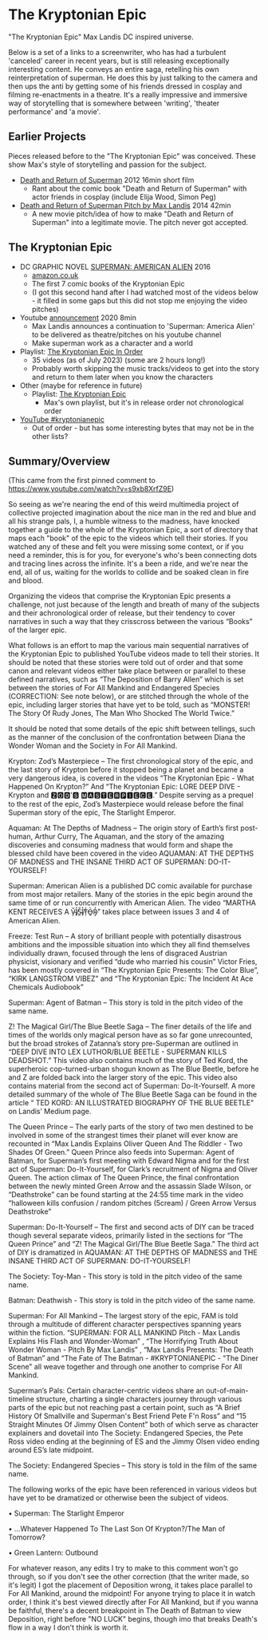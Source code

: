 The Kryptonian Epic
===================

"The Kryptonian Epic" Max Landis DC inspired universe.

Below is a set of a links to a screenwriter, who has had a turbulent 'canceled' career in recent years, but is still releasing exceptionally interesting content. 
He conveys an entire saga, retelling his own reinterpretation of superman. He does this by just talking to the camera and then ups the anti by getting some of his friends dressed in cosplay and filming re-enactments in a theatre. 
It's a really impressive and immersive way of storytelling that is somewhere between 'writing', 'theater performance' and 'a movie'.

Earlier Projects
----------------

Pieces released before to the "The Kryptonian Epic" was conceived. These show Max's style of storytelling and passion for the subject.

* [Death and Return of Superman](https://www.youtube.com/watch?v=0PlwDbSYicM) 2012 16min short film
  * Rant about the comic book "Death and Return of Superman" with actor friends in cosplay (include Elija Wood, Simon Peg)
* [Death and Return of Superman Pitch by Max Landis](https://www.youtube.com/watch?v=6RWMc-EdDRY) 2014 42min
  * A new movie pitch/idea of how to make "Death and Return of Superman" into a legitimate movie. The pitch never got accepted.


The Kryptonian Epic
-------------------
  * DC GRAPHIC NOVEL [SUPERMAN: AMERICAN ALIEN](https://www.dc.com/graphic-novels/superman-american-alien-2015/superman-american-alien) 2016
    * [amazon.co.uk](https://www.amazon.co.uk/Superman-American-Alien-Max-Landis/dp/1401262562)
    * The first 7 comic books of the Kryptonian Epic
    * (I got this second hand after I had watched most of the videos below - it filled in some gaps but this did not stop me enjoying the video pitches)
  * Youtube [announcement](https://www.youtube.com/watch?v=7EScNz-wywY) 2020 8min
    * Max Landis announces a continuation to 'Superman: America Alien' to be delivered as theatre/pitches on his youtube channel
    * Make superman work as a character and a world
  * Playlist: [The Kryptonian Epic In Order](https://www.youtube.com/playlist?list=PLKah2nGaqN71_vsV7jH01dEYyGpoG8uli)
    * 35 videos (as of July 2023) (some are 2 hours long!)
    * Probably worth skipping the music tracks/videos to get into the story and return to them later when you know the characters
  * Other (maybe for reference in future)
    * Playlist: [The Kryptonian Epic](https://www.youtube.com/playlist?list=PL6ZoU17dorUP7ue-m22oyZ0KKT96Pynwv)
      * Max's own playlist, but it's in release order not chronological order
  * [YouTube #kryptonianepic](https://www.youtube.com/hashtag/kryptonianepic)
    * Out of order - but has some interesting bytes that may not be in the other lists?

Summary/Overview
-----------------

(This came from the first pinned comment to https://www.youtube.com/watch?v=s9xb8XrfZ9E)


So seeing as we're nearing the end of this weird multimedia project of collective projected imagination about the nice man in the red and blue and all his strange pals, I, a humble witness to the madness, have knocked together a guide to the whole of the Kryptonian Epic, a sort of directory that maps each "book" of the epic to the videos which tell their stories. If you watched any of these and felt you were missing some context, or if you need a reminder, this is for you, for everyone's who's been connecting dots and tracing lines across the infinite. It's a been a ride, and we're near the end, all of us, waiting for the worlds to collide and be soaked clean in fire and blood.  

Organizing the videos that comprise the Kryptonian Epic presents a challenge, not just because of the length and breath of many of the subjects and their achronological order of release, but their tendency to cover narratives in such a way that they crisscross between the various “Books” of the larger epic. 


What follows is an effort to map the various main sequential narratives of the Kryptonian Epic to published YouTube videos made to tell their stories. It should be noted that these stories were told out of order and that some canon and relevant videos either take place between or parallel to these defined narratives, such as “The Deposition of Barry Allen” which is set between the stories of For All Mankind and Endangered Species (CORRECTION: See note below), or are stitched through the whole of the epic, including larger stories that have yet to be told, such as “MONSTER! The Story Of Rudy Jones, The Man Who Shocked The World Twice.” 

It should be noted that some details of the epic shift between tellings, such as the manner of the conclusion of the confrontation between Diana the Wonder Woman and the Society in For All Mankind.



Krypton: Zod’s Masterpiece – The first chronological story of the epic, and the last story of Krypton before it stopped being a planet and became a very dangerous idea, is covered in the videos “The Kryptonian Epic - What Happened On Krypton?” And “The Kryptonian Epic: LORE DEEP DIVE - Krypton and 🆉🅾🅳'🆂 🅼🅰🆂🆃🅴🆁🅿🅸🅴🅲🅴.” Despite serving as a prequel to the rest of the epic, Zod’s Masterpiece would release before the final Superman story of the epic, The Starlight Emperor. 



Aquaman: At The Depths of Madness – The origin story of Earth’s first post-human, Arthur Curry, The Aquaman, and the story of the amazing discoveries and consuming madness that would form and shape the blessed child have been covered in the video AQUAMAN: AT THE DEPTHS OF MADNESS and THE INSANE THIRD ACT OF SUPERMAN: DO-IT-YOURSELF! 

 

Superman: American Alien is a published DC comic available for purchase from most major retailers. Many of the stories in the epic begin around the same time of or run concurrently with American Alien. The video “MARTHA KENT RECEIVES A V̴̨̌I̸̙̓Š̴̼I̸̩̔T̷̹͐Ò̶͍R̷̡̓” takes place between issues 3 and 4 of American Alien.



Freeze: Test Run – A story of brilliant people with potentially disastrous ambitions and the impossible situation into which they all find themselves individually drawn, focused through the lens of disgraced Austrian physicist, visionary and verified “dude who married his cousin” Victor Fries, has been mostly covered in “The Kryptonian Epic Presents: The Color Blue”, “KIRK LANGSTROM VIBEZ” and “The Kryptonian Epic: The Incident At Ace Chemicals Audiobook”



Superman: Agent of Batman – This story is told in the pitch video of the same name.



Z! The Magical Girl/The Blue Beetle Saga – The finer details of the life and times of the worlds only magical person have as so far gone unrecounted, but the broad strokes of Zatanna’s story pre-Superman are outlined in “DEEP DIVE INTO LEX LUTHOR/BLUE BEETLE - SUPERMAN KILLS DEADSHOT.” This video also contains much of the story of Ted Kord, the superheroic cop-turned-urban shogun known as The Blue Beetle, before he and Z are folded back into the larger story of the epic. This video also contains material from the second act of Superman: Do-It-Yourself. A more detailed summary of the whole of The Blue Beetle Saga can be found in the article “ TED KORD: AN ILLUSTRATED BIOGRAPHY OF THE BLUE BEETLE” on Landis’ Medium page. 



The Queen Prince – The early parts of the story of two men destined to be involved in some of the strangest times their planet will ever know are recounted in “Max Landis Explains Oliver Queen And The Riddler - Two Shades Of Green.” Queen Prince also feeds into Superman: Agent of Batman, for Superman’s first meeting with Edward Nigma and for the first act of Superman: Do-It-Yourself, for Clark’s recruitment of Nigma and Oliver Queen. The action climax of The Queen Prince, the final confrontation between the newly minted Green Arrow and the assassin Slade Wilson, or “Deathstroke” can be found starting at the 24:55 time mark in the video “halloween kills confusion / random pitches (5cream) / Green Arrow Versus Deathstroke”



Superman: Do-It-Yourself – The first and second acts of DIY can be traced though several separate videos, primarily listed in the sections for “The Queen Prince” and “Z! The Magical Girl/The Blue Beetle Saga.” The third act of DIY is dramatized in AQUAMAN: AT THE DEPTHS OF MADNESS and THE INSANE THIRD ACT OF SUPERMAN: DO-IT-YOURSELF!



The Society: Toy-Man - This story is told in the pitch video of the same name.



Batman: Deathwish - This story is told in the pitch video of the same name.



Superman: For All Mankind – The largest story of the epic, FAM is told through a multitude of different character perspectives spanning years within the fiction. “SUPERMAN: FOR ALL MANKIND Pitch - Max Landis Explains His Flash and Wonder-Woman” , “The Horrifying Truth About Wonder Woman - Pitch By Max Landis” , “Max Landis Presents: The Death of Batman” and “The Fate of The Batman - #KRYPTONIANEPIC - "The Diner Scene" all weave together and through one another to comprise For All Mankind. 



Superman’s Pals:  Certain character-centric videos share an out-of-main-timeline structure, charting a single characters journey through various parts of the epic but not reaching past a certain point, such as “A Brief History Of Smallville and Superman's Best Friend Pete F'n Ross” and “15 Straight Minutes Of Jimmy Olsen Content” both of which serve as character explainers and dovetail into The Society: Endangered Species, the Pete Ross video ending at the beginning of ES and the Jimmy Olsen video ending around ES’s late midpoint.





The Society: Endangered Species – This story is told in the film of the same name. 



The following works of the epic have been referenced in various videos but have yet to be dramatized or otherwise been the subject of videos. 

•	Superman: The Starlight Emperor

•	…Whatever Happened To The Last Son Of Krypton?/The Man of Tomorrow?

•	Green Lantern: Outbound 



 For whatever reason, any edits I try to make to this comment won't go through, so if you don't see the other correction (that the writer made, so it's legit) I got the placement of Deposition wrong, it takes place parallel to For All Mankind, around the midpoint! For anyone trying to place it in watch order, I think it's best viewed directly after For All Mankind, but if you wanna be faithful, there's a decent breakpoint in The Death of Batman to view Deposition, right before "NO LUCK" begins, though imo that breaks Death's flow in a way I don't think is worth it. 